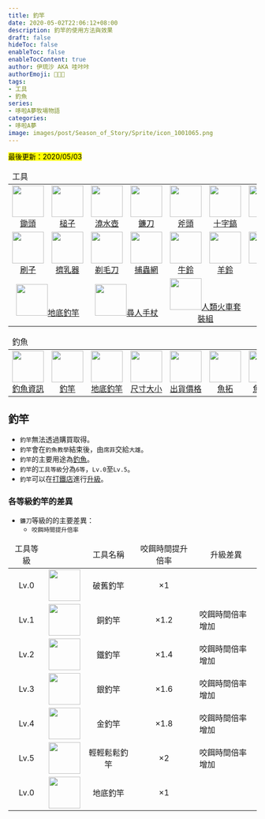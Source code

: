 ```yaml
---
title: 釣竿
date: 2020-05-02T22:06:12+08:00
description: 釣竿的使用方法與效果
draft: false
hideToc: false
enableToc: false
enableTocContent: true
author: 伊琉沙 AKA 哇咔咔
authorEmoji: 👩🏿‍🚀
tags: 
- 工具
- 釣魚
series:
- 哆啦A夢牧場物語
categories:
- 哆啦A夢
image: images/post/Season_of_Story/Sprite/icon_1001065.png
---
```

<mark>最後更新：2020/05/03</mark>

<table>
    <thead>
        <tr>
            <td colspan="8">工具</td>
            <td colspan="3">升級與販售商店</td>
        </tr>
    </thead>
    <tr>
        <td align="center"><a href="../doraemon-story-tool-hoe"><img width="64px" src= "/images/post/Season_of_Story/Sprite/icon_1001005.png">鋤頭</a></td>
        <td align="center"><a href="../doraemon-story-tool-hammer"><img width="64px" src= "/images/post/Season_of_Story/Sprite/icon_1001015.png">槌子</a></td>
        <td align="center"><a href="../doraemon-story-tool-watering-can"><img width="64px" src= "/images/post/Season_of_Story/Sprite/icon_1001025.png">澆水壺</a></td>
        <td align="center"><a href="../doraemon-story-tool-scythe"><img width="64px" src= "/images/post/Season_of_Story/Sprite/icon_1001035.png">鐮刀</a></td>        
        <td align="center"><a href="../doraemon-story-tool-axe"><img width="64px" src= "/images/post/Season_of_Story/Sprite/icon_1001045.png">斧頭</a></td>
        <td align="center"><a href="../doraemon-story-tool-pick"><img width="64px" src= "/images/post/Season_of_Story/Sprite/icon_1001055.png">十字鎬</a></td>
        <td align="center"><a href="../doraemon-story-tool-rod"><img width="64px" src= "/images/post/Season_of_Story/Sprite/icon_1001065.png">釣竿</a></td>
        <td align="center"></td>
        <td align="center"><a href="../doraemon-story-shop-21100-anvil-blacksmith-shop/#升級工具"><img width="64px" src= "/images/post/Season_of_Story/Building/21100.png">打鐵店</a></td>
        <td align="center"></td>
        <td align="center"></td>
    </tr>
    <tr>
        <td align="center"><a href="../doraemon-story-tool-livestock#刷子"><img width="64px" src= "/images/post/Season_of_Story/Sprite/icon_1001110.png">刷子</a></td>
        <td align="center"><a href="../doraemon-story-tool-livestock#擠乳器"><img width="64px" src= "/images/post/Season_of_Story/Sprite/icon_1001120.png">擠乳器</a></td>
        <td align="center"><a href="../doraemon-story-tool-livestock#剃毛刀"><img width="64px" src= "/images/post/Season_of_Story/Sprite/icon_1001130.png">剃毛刀</a></td>
        <td align="center"><a href="../"><img width="64px" src= "/images/post/Season_of_Story/Sprite/icon_1001140.png">捕蟲網</a></td>
        <td align="center"><a href="../doraemon-story-tool-livestock/#牛鈴的功能"><img width="64px" src= "/images/post/Season_of_Story/Sprite/icon_1001150.png">牛鈴</a></td>
        <td align="center"><a href="../doraemon-story-tool-livestock/#羊鈴的功能"><img width="64px" src= "/images/post/Season_of_Story/Sprite/icon_1001151.png">羊鈴</a></td>
        <td align="center"><a href="../doraemon-story-tool-livestock/#雞鈴的功能"><img width="64px" src= "/images/post/Season_of_Story/Sprite/icon_1001152.png">雞鈴</a></td>
        <td align="center"><a href="../doraemon-story-tool-livestock/#引導鈴的功能"><img width="64px" src= "/images/post/Season_of_Story/Sprite/icon_1001153.png">引導鈴</a></td>
        <td align="center"><a href="../doraemon-story-shop-20700-knick-knacks-general-store/#工具"><img width="64px" src= "/images/post/Season_of_Story/Building/20700.png">雜貨店</a></td>
        <td align="center"><a href="../doraemon-story-shop-20500-gouter-mawk-livestock/#工具"><img width="64px" src= "/images/post/Season_of_Story/Building/20500.png">動物商店</a></td>
        <td align="center"><a href="../doraemon-story-shop-20200-cuckoo-house-chickens/#工具"><img width="64px" src= "/images/post/Season_of_Story/Building/20200.png">小雞商店</a></td>
    </tr>
    <tr>
        <td align="center" colspan="2"><a href="../doraemon-story-tool-land-fishing-rod"><img width="64px" src= "/images/post/Season_of_Story/Sprite/icon_1001066.png">地底釣竿</a></td>
        <td align="center" colspan="2"><a href="../doraemon-story-tool-secret-gadget/#尋人手杖"><img width="64px" src= "/images/post/Season_of_Story/Sprite/icon_1002030.png">尋人手杖</a></td>
        <td align="center" colspan="2"><a href="../doraemon-story-tool-secret-gadget/#人類火車套裝組"><img width="64px" src= "/images/post/Season_of_Story/Sprite/icon_1002010.png">人類火車套裝組</a></td>
        <td align="center" colspan="2"><a href="../doraemon-story-tool-secret-gadget/#石頭帽"><img width="64px" src= "/images/post/Season_of_Story/Sprite/icon_1002100.png">石頭帽</a></td>
        <td align="center" colspan="2"><a href="../doraemon-story-shop-21400-koropokkur-shop/#秘密道具"><img width="64px" src= "/images/post/Season_of_Story/Building/10500-21400.png">克魯波克魯小店</a></td>
        <td align="center"></td>
    </tr>
</table>

<table>
    <thead>
        <tr>
            <td colspan="10">釣魚</td>        
        </tr>
    </thead>
    <tr>        
        <td align="center"><a href="../doraemon-story-live-fishing"><img width="64px" src= "/images/post/Season_of_Story/Sprite/icon_1001060.png">釣魚資訊</a></td>
        <td align="center"><a href="../doraemon-story-tool-rod"><img width="64px" src= "/images/post/Season_of_Story/Sprite/icon_1001065.png">釣竿</a></td>
        <td align="center"><a href="../doraemon-story-tool-land-fishing-rod"><img width="64px" src= "/images/post/Season_of_Story/Sprite/icon_1001066.png">地底釣竿</a></td>
        <td align="center"><a href="../doraemon-story-size-fishes"><img width="64px" src= "/images/post/Season_of_Story/Sprite/icon_5000187.png">尺寸大小</a></td>
        <td align="center"><a href="../doraemon-story-shipping-prices-fishes"><img width="64px" src= "/images/post/Season_of_Story/Sprite/icon_5000190.png">出貨價格</a></td>
        <td align="center"><a href="../doraemon-story-shop-21300-sandy-tackle-shop/#魚拓"><img width="64px" src= "/images/post/Season_of_Story/Texture2D/tex_goods_21330.png">魚拓</a></td>
        <td align="center"><a href="../#魚料理"><img width="64px" src= "/images/post/Season_of_Story/Sprite/icon_3300169.png">魚料理</a></td>
        <td align="center"><a href="../doraemon-story-interior-decorations-3/#標本"><img width="64px" src= "/images/post/Season_of_Story/Sprite/icon_7026010.png">魚標本</a></td>
    </tr>
</table>

## 釣竿
+ `釣竿`無法透過購買取得。
+ `釣竿`會在`釣魚教學`結束後，由`席菲`交給`大雄`。
+ `釣竿`的主要用途為[釣魚](../doraemon-story-live-fishing)。
+ `釣竿`的`工具等級`分為`6等`，`Lv.0`至`Lv.5`。
+ `釣竿`可以在[打鐵店](../doraemon-story-shop-21100-anvil-blacksmith-shop)進行[升級](../doraemon-story-shop-21100-anvil-blacksmith-shop/#升級工具)。

### 各等級釣竿的差異
+ `鐮刀`等級的的主要差異：
    + `咬餌時間提升倍率`

<table>
    <thead>
        <tr>
            <td align="center">工具等級</td>
            <td align="center"></td>
            <td align="center">工具名稱</td>
            <td align="center">咬餌時間提升倍率</td>
            <td align="center">升級差異</td>
        </tr>
    </thead>
    <tr>
        <td align="center">Lv.0</td>
        <td align="center"><img width="64px" src= "/images/post/Season_of_Story/Sprite/icon_1001060.png"></td>
        <td align="center">破舊釣竿</td>
        <td align="center">×1</td>
        <td></td>
    </tr>
    <tr>
        <td align="center">Lv.1</td>
        <td align="center"><img width="64px" src= "/images/post/Season_of_Story/Sprite/icon_1001061.png"></td>
        <td align="center">銅釣竿</td>
        <td align="center">×1.2</td>
        <td class="breadcrumb">咬餌時間倍率增加</td>
    </tr>
    <tr>
        <td align="center">Lv.2</td>
        <td align="center"><img width="64px" src= "/images/post/Season_of_Story/Sprite/icon_1001062.png"></td>
        <td align="center">鐵釣竿</td>
        <td align="center">×1.4</td>
        <td class="breadcrumb">咬餌時間倍率增加</td>
    </tr>
    <tr>
        <td align="center">Lv.3</td>
        <td align="center"><img width="64px" src= "/images/post/Season_of_Story/Sprite/icon_1001063.png"></td>
        <td align="center">銀釣竿</td>
        <td align="center">×1.6</td>
        <td class="breadcrumb">咬餌時間倍率增加</td>
    </tr>
    <tr>
        <td align="center">Lv.4</td>
        <td align="center"><img width="64px" src= "/images/post/Season_of_Story/Sprite/icon_1001064.png"></td>
        <td align="center">金釣竿</td>
        <td align="center">×1.8</td>
        <td class="breadcrumb">咬餌時間倍率增加</td>
    </tr>
    <tr>
        <td align="center">Lv.5</td>
        <td align="center"><img width="64px" src= "/images/post/Season_of_Story/Sprite/icon_1001065.png"></td>
        <td align="center">輕輕鬆鬆釣竿</td>
        <td align="center">×2</td>
        <td class="breadcrumb">咬餌時間倍率增加</td>
    </tr>
    <tr>
        <td align="center">Lv.0</td>
        <td align="center"><img width="64px" src= "/images/post/Season_of_Story/Sprite/icon_1001066.png"></td>
        <td align="center">地底釣竿</td>
        <td align="center">×1</td>
        <td></td>
    </tr>
</table>